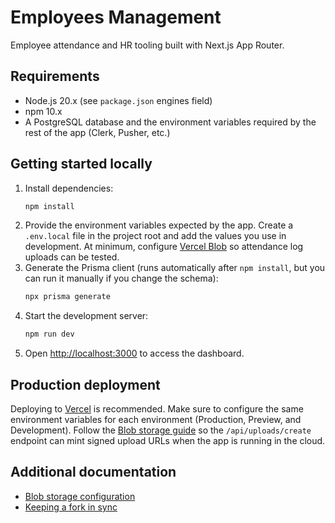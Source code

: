 # Employees Management

Employee attendance and HR tooling built with Next.js App Router.

## Requirements

- Node.js 20.x (see `package.json` engines field)
- npm 10.x
- A PostgreSQL database and the environment variables required by the rest of the app (Clerk, Pusher, etc.)

## Getting started locally

1. Install dependencies:
   ```bash
   npm install
   ```
2. Provide the environment variables expected by the app. Create a `.env.local` file in the project root and add the values you
   use in development. At minimum, configure [Vercel Blob](./docs/blob-storage.md) so attendance log uploads can be tested.
3. Generate the Prisma client (runs automatically after `npm install`, but you can run it manually if you change the schema):
   ```bash
   npx prisma generate
   ```
4. Start the development server:
   ```bash
   npm run dev
   ```
5. Open [http://localhost:3000](http://localhost:3000) to access the dashboard.

## Production deployment

Deploying to [Vercel](https://vercel.com/) is recommended. Make sure to configure the same environment variables for each
environment (Production, Preview, and Development). Follow the [Blob storage guide](./docs/blob-storage.md) so the
`/api/uploads/create` endpoint can mint signed upload URLs when the app is running in the cloud.

## Additional documentation

- [Blob storage configuration](./docs/blob-storage.md)
- [Keeping a fork in sync](./docs/git-sync.md)

